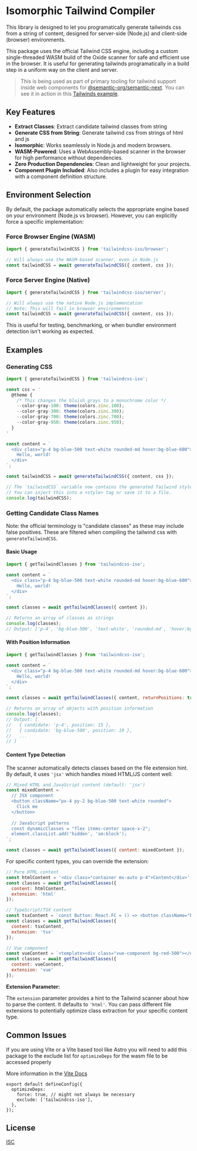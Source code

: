 # Isomorphic Tailwind Compiler

This library is designed to let you programatically generate tailwinds css from a string of content, designed for server-side (Node.js) and client-side (browser) environments.

This package uses the official Tailwind CSS engine, including a custom single-threaded WASM build of the Oxide scanner for safe and efficient use in the browser. It is useful for generating tailwinds programatically in a build step in a uniform way on the client and server.


> This is being used as part of primary tooling for tailwind support inside web components for [@semantic-org/semantic-next](https://github.com/Semantic-Org/Semantic-Next). You can see it in action in this [Tailwinds example](https://next.semantic-ui.com/examples/tailwind).

## Key Features
* **Extract Classes**: Extract candidate tailwind classes from string
* **Generate CSS from String**: Generate tailwind css from strings of html and js
* **Isomorphic**: Works seamlessly in Node.js and modern browsers.
* **WASM-Powered**: Uses a WebAssembly-based scanner in the browser for high performance without dependencies.
* **Zero Production Dependencies**: Clean and lightweight for your projects.
* **Component Plugin Included**: Also includes a plugin for easy integration with a component definition structure.

## Environment Selection

By default, the package automatically selects the appropriate engine based on your environment (Node.js vs browser). However, you can explicitly force a specific implementation:

### Force Browser Engine (WASM)
```javascript
import { generateTailwindCSS } from 'tailwindcss-iso/browser';

// Will always use the WASM-based scanner, even in Node.js
const tailwindCSS = await generateTailwindCSS({ content, css });
```

### Force Server Engine (Native)
```javascript
import { generateTailwindCSS } from 'tailwindcss-iso/server';

// Will always use the native Node.js implementation
// Note: This will fail in browser environments
const tailwindCSS = await generateTailwindCSS({ content, css });
```

This is useful for testing, benchmarking, or when bundler environment detection isn't working as expected.

## Examples

### Generating CSS

```javascript
import { generateTailwindCSS } from 'tailwindcss-iso';

const css = '
  @theme {
    /* This changes the bluish grays to a monochrome color */
    --color-gray-100: theme(colors.zinc.100);
    --color-gray-300: theme(colors.zinc.300);
    --color-gray-700: theme(colors.zinc.700);
    --color-gray-950: theme(colors.zinc.950);
  }
'

const content = `
  <div class="p-4 bg-blue-500 text-white rounded-md hover:bg-blue-600">
    Hello, world!
  </div>
`;

const tailwindCSS = await generateTailwindCSS({ content, css });

// The `tailwindCSS` variable now contains the generated Tailwind styles.
// You can inject this into a <style> tag or save it to a file.
console.log(tailwindCSS);
```


### Getting Candidate Class Names

Note: the official terminology is "candidate classes" as these may include false positives. These are filtered when compiling the tailwind css with `generateTailwindCSS`.

#### Basic Usage
```javascript
import { getTailwindClasses } from 'tailwindcss-iso';

const content = `
  <div class="p-4 bg-blue-500 text-white rounded-md hover:bg-blue-600">
    Hello, world!
  </div>
`;

const classes = await getTailwindClasses({ content });

// Returns an array of classes as strings
console.log(classes);
// Output: ['p-4', 'bg-blue-500', 'text-white', 'rounded-md', 'hover:bg-blue-600']
```

#### With Position Information

```javascript
import { getTailwindClasses } from 'tailwindcss-iso';

const content = `
  <div class="p-4 bg-blue-500 text-white rounded-md hover:bg-blue-600">
    Hello, world!
  </div>
`;

const classes = await getTailwindClasses({ content, returnPositions: true });

// Returns an array of objects with position information
console.log(classes);
// Output: [
//   { candidate: 'p-4', position: 15 },
//   { candidate: 'bg-blue-500', position: 19 },
//   ...
// ]
```

#### Content Type Detection

The scanner automatically detects classes based on the file extension hint. By default, it uses `'jsx'` which handles mixed HTML/JS content well:

```javascript
// Mixed HTML and JavaScript content (default: 'jsx')
const mixedContent = `
  // JSX component
  <button className="px-4 py-2 bg-blue-500 text-white rounded">
    Click me
  </button>
  
  // JavaScript patterns
  const dynamicClasses = "flex items-center space-x-2";
  element.classList.add('hidden', 'sm:block');
`;

const classes = await getTailwindClasses({ content: mixedContent });
```

For specific content types, you can override the extension:

```javascript
// Pure HTML content
const htmlContent = '<div class="container mx-auto p-4">Content</div>';
const classes = await getTailwindClasses({ 
  content: htmlContent, 
  extension: 'html' 
});

// TypeScript/TSX content
const tsxContent = `const Button: React.FC = () => <button className="btn-primary">Click</button>`;
const classes = await getTailwindClasses({ 
  content: tsxContent, 
  extension: 'tsx' 
});

// Vue component
const vueContent = `<template><div class="vue-component bg-red-500"></div></template>`;
const classes = await getTailwindClasses({ 
  content: vueContent, 
  extension: 'vue' 
});
```

**Extension Parameter:**

The `extension` parameter provides a hint to the Tailwind scanner about how to parse the content. It defaults to `'html'`. You can pass different file extensions to potentially optimize class extraction for your specific content type.

## Common Issues

If you are using Vite or a Vite based tool like Astro you will need to add this package to the exclude list for `optimizeDeps` for the wasm file to be accessed properly

More information in the [Vite Docs](https://vite.dev/config/dep-optimization-options#optimizedeps-exclude)

```
export default defineConfig({
  optimizeDeps: 
    force: true, // might not always be necessary
    exclude: ['tailwindcss-iso'],
  },
});
```

## License

[ISC](LICENSE)
